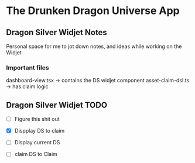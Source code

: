 # The Drunken Dragon Universe App

## Dragon Silver Widjet Notes
Personal space for me to jot down notes, and ideas while working on the Widjet

### Important files
dashboard-view.tsx -> contains the DS widjet component
asset-claim-dsl.ts -> has claim logic

## Dragon Silver Widjet TODO

- [ ] Figure this shit out
- [x] Dispplay DS to claim
- [ ] Display current DS
- [ ] claim DS to Claim



